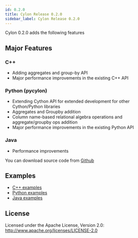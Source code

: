 ```yaml
---
id: 0.2.0
title: Cylon Release 0.2.0
sidebar_label: Cylon Release 0.2.0
---
```


Cylon 0.2.0 adds the following features

## Major Features 

### C++ 

- Adding aggregates and group-by API 
- Major performance improvements in the existing C++ API

### Python (pycylon)

- Extending Cython API for extended development for other Cython/Python libraries
- Aggregates and Groupby addition
- Column name-based relational algebra operations and aggregate/groupby ops addition
- Major performance improvements in the existing Python API

### Java 

- Performance improvements 

You can download source code from [Github](https://github.com/cylondata/cylon/releases)

## Examples 

- [C++ examples](https://github.com/cylondata/cylon/tree/0.2.0/cpp/src/examples)
- [Python examples](https://github.com/cylondata/cylon/tree/0.2.0/python/examples)   
- [Java examples](https://github.com/cylondata/cylon/tree/0.2.0/java/src/main/java/org/cylondata/cylon/examples)

## License

Licensed under the Apache License, Version 2.0: http://www.apache.org/licenses/LICENSE-2.0
